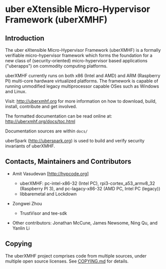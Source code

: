 # uber eXtensible Micro-Hypervisor Framework (uberXMHF)

## Introduction

The uber eXtensible Micro-Hypervisor Framework (uberXMHF)
is a formally verifiable micro-hypervisor framework 
which forms the foundation for a new class of (security-oriented) 
micro-hypervisor based applications ("uberapps") on commodity computing platforms.

uberXMHF currently runs on both x86 (Intel and AMD) and ARM (Raspberry PI) 
multi-core hardware virtualized platforms.
The framework is capable of running unmodified legacy multiprocessor 
capable OSes such as Windows and Linux.  

Visit: <http://uberxmhf.org> for more information on how to download, 
build, install, contribute and get involved.

The formatted documentation can 
be read online at: <http://uberxmhf.org/docs/toc.html>

Documentation sources are within `docs/` 

uberSpark (<http://uberspark.org>) is used to build and verify 
security invariants of uberXMHF.


## Contacts, Maintainers and Contributors
* Amit Vasudevan [<http://hypcode.org>]
  * uberXMHF: pc-intel-x86-32 (Intel PC), 
  rpi3-cortex_a53_armv8_32 (Raspberry PI 3), and
  pc-lagacy-x86-32 (AMD PC, Intel PC (legacy))
  * libbaremetal and Lockdown

* Zongwei Zhou 
  * TrustVisor and tee-sdk

* Other contributors: Jonathan McCune, James Newsome, Ning Qu, and Yanlin Li


## Copying

The uberXMHF project comprises code from multiple sources, under multiple
open source licenses. See [COPYING.md](COPYING.md) for details.

